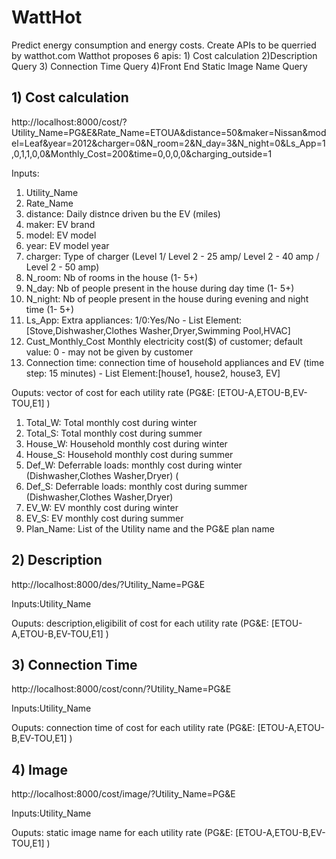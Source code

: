 # WattHot
Predict energy consumption and energy costs. Create APIs to be querried by watthot.com
Watthot proposes 6 apis: 1) Cost calculation 2)Description Query 3) Connection Time Query 4)Front End Static Image Name Query 

<Rest-API>



## 1) Cost calculation
http://localhost:8000/cost/?Utility_Name=PG&E&Rate_Name=ETOUA&distance=50&maker=Nissan&model=Leaf&year=2012&charger=0&N_room=2&N_day=3&N_night=0&Ls_App=1,0,1,1,0,0&Monthly_Cost=200&time=0,0,0,0&charging_outside=1


<p>Inputs:</p>
<ol>
<li>Utility_Name</li>
<li>Rate_Name</li>
<li>distance: Daily distnce driven bu the EV (miles)</li>
<li>maker: EV brand</li>
<li>model: EV model</li>
<li>year: EV model year</li>
<li>charger: Type of charger (Level 1/ Level 2 - 25 amp/ Level 2 - 40 amp / Level 2 - 50 amp) </li>
<li> N_room: Nb of rooms in the house (1- 5+)</li>
<li> N_day: Nb of people present in the house during day time (1- 5+)</li>
<li> N_night: Nb of people present in the house during evening and night time  (1- 5+)</li>
<li>Ls_App: Extra appliances: 1/0:Yes/No - List Element:[Stove,Dishwasher,Clothes Washer,Dryer,Swimming Pool,HVAC] </li>
<li> Cust_Monthly_Cost Monthly electricity cost($) of customer; default value: 0 - may not be given by customer </li>
<li>Connection time: connection time of household appliances and EV (time step: 15 minutes) - List Element:[house1, house2, house3, EV] </li>

</ol>
<p>Ouputs: vector of cost for each utility rate (PG&E: [ETOU-A,ETOU-B,EV-TOU,E1] )</p>
<ol>
<li>Total_W: Total monthly cost during winter</li>
<li>Total_S: Total monthly cost during summer</li>
<li>House_W: Household monthly cost during winter</li>
<li>House_S: Household monthly cost during summer</li>
<li>Def_W: Deferrable loads: monthly cost during winter (Dishwasher,Clothes Washer,Dryer) (</li>
<li>Def_S: Deferrable loads: monthly cost during summer (Dishwasher,Clothes Washer,Dryer) </li>
<li>EV_W: EV monthly cost during winter</li>
<li>EV_S: EV monthly cost during summer</li>
<li>Plan_Name: List of the Utility name and the PG&E plan name</li>
</ol>


## 2) Description 
      
http://localhost:8000/des/?Utility_Name=PG&E

<p>Inputs:Utility_Name</p


<p>Ouputs: description,eligibilit of cost for each utility rate (PG&E: [ETOU-A,ETOU-B,EV-TOU,E1] )</p>



## 3) Connection Time
http://localhost:8000/cost/conn/?Utility_Name=PG&E

<p>Inputs:Utility_Name</p

<p>Ouputs: connection time of cost for each utility rate (PG&E: [ETOU-A,ETOU-B,EV-TOU,E1] )</p>


## 4) Image
http://localhost:8000/cost/image/?Utility_Name=PG&E

<p>Inputs:Utility_Name</p

<p>Ouputs: static image name for each utility rate (PG&E: [ETOU-A,ETOU-B,EV-TOU,E1] )</p>

